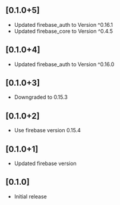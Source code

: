 ## [0.1.0+5]

* Updated firebase_auth to Version ^0.16.1
* Updated firebase_core to Version ^0.4.5

## [0.1.0+4]

* Updated firebase_auth to Version ^0.16.0

## [0.1.0+3]

* Downgraded to 0.15.3

## [0.1.0+2]

* Use firebase version 0.15.4

## [0.1.0+1]

* Updated firebase version

## [0.1.0]

* Initial release
